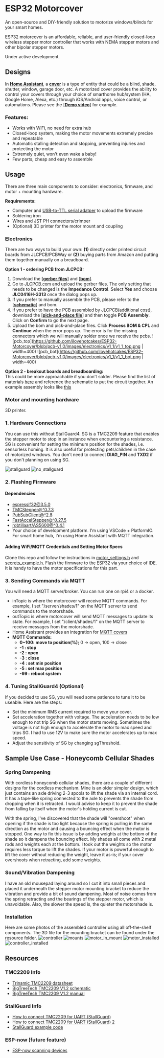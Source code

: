 # ESP32 Motorcover
An open-source and DIY-friendly solution to motorize windows/blinds for your smart homes.

ESP32 motorcover is an affordable, reliable, and user-friendly closed-loop wireless stepper motor controller that works with NEMA stepper motors and other bipolar stepper motors.

Under active development.


## Designs
In [**Home Assistant**](https://www.home-assistant.io/), a [**cover**](https://www.home-assistant.io/integrations/cover/) is a type of entity that could be a blind, shade, shutter, window, garage door, etc. A motorized cover provides the ability to control your covers through your choice of smarthome hub/system (HA, Google Home, Alexa, etc.) through iOS/Android apps, voice control, or automations. Please see the [[**Demo video**](https://user-images.githubusercontent.com/52260129/211658800-c67d9bb7-6f65-4ab0-a19c-eaa4f9b99e2e.mp4)] for example.

### **Features:**
* Works with WiFi, no need for extra hub
* Closed-loop system, making the motor movements extremely precise and repeatable
* Automatic stalling detection and stopping, preventing injuries and protecting the motor
* Extremely quiet, won't even wake a baby!
* Few parts, cheap and easy to assemble


## Usage
There are three main components to consider: electronics, firmware, and motor + mounting hardware.

**Requirements:**
* Computer and [USB-to-TTL serial adatper](https://github.com/ilovehotcakes/ESP32-Motorcover/blob/pcb-v1.0/electronics/v1_1/BOM_ESP32-Motorcover_2024-03-27.csv) to upload the firmware
* Soldering iron
* Wires and JST PH connectors/crimper
* (Optional) 3D printer for the motor mount and coupling

### Electronics
There are two ways to build your own: **(1)** directly order printed circuit boards from JLCPCB/PCBWay or **(2)** buying parts from Amazon and putting them together manually on a breadboard.

**Option 1 - ordering PCB from JLCPCB:**
1. Download the [[**gerber files**](https://github.com/ilovehotcakes/ESP32-Motorcover/blob/pcb-v1.0/electronics/v1_1/Gerber_ESP32-Motorcover_PCB_ESP32-Motorcover_2024-03-27.zip)] and [[**bom**](https://github.com/ilovehotcakes/ESP32-Motorcover/blob/pcb-v1.0/electronics/v1_1/BOM_ESP32-Motorcover_2024-03-27.csv)].
2. Go to [JLCPCB.com](https://jlcpcb.com/) and upload the gerber files. The only setting that needs to be changed is the **Impedance Control**. Select **Yes** and choose **JLC0416H-3313** once the dialog pops up.
3. If you prefer to manually assemble the PCB, please refer to the [[**schematic**](https://github.com/ilovehotcakes/ESP32-Motorcover/blob/pcb-v1.0/electronics/v1_1/Schematic_ESP32-Motorcover_2024-03-27.png)] and bom.
4. If you prefer to have the PCB assembled by JLCPCB(additional cost), download the [[**pick-and-place file**](https://github.com/ilovehotcakes/ESP32-Motorcover/blob/pcb-v1.0/electronics/v1_1/PickAndPlace_PCB_ESP32-Motorcover_2024-03-27.csv)] and then toggle **PCB Assembly**. Click on **Confirm** to go the next page.
5. Upload the bom and pick-and-place files. Click **Process BOM & CPL** and **Continue** when the error pops up. The error is for the missing connectors which we will manually solder once we receive the pcbs.
![pcb_top](https://github.com/ilovehotcakes/ESP32-Motorcover/blob/pcb-v1.0/images/electronics/v1_1/v1_1_top.png | width=400)
![pcb_bot](https://github.com/ilovehotcakes/ESP32-Motorcover/blob/pcb-v1.0/images/electronics/v1_1/v1_1_bot.png | width=400)


**Option 2 - breakout boards and breadboarding:**</br>
This could be more approachable if you don't solder. Please find the list of materials [here](https://github.com/ilovehotcakes/ESP32-Motorcover/blob/pcb-v1.0/electronics/prototype/bom.csv) and reference the schematic to put the circuit together. An example assembly looks like [this](https://github.com/ilovehotcakes/ESP32-Motorcover/blob/pcb-v1.0/images/electronics/prototype/assembled_controller.jpg)


### Motor and mounting hardware
3D printer.

### 1. Hardware Connections
You can use this without StallGuard4. SG is a TMC2209 feature that enables the stepper motor to stop in an instance
when encountering a resistance. SG is convenient for setting the minimum position for the shades, i.e. sensorless
homing. It is also useful for protecting pets/children in the case of motorized windows. You don't need to connect
**DIAG_PIN** and **TXD2** if you don't planning on using SG.

![stallguard](images/esp32_motorcover_stallguard.png)
![no_stallguard](images/esp32_motorcover.png)
### 2. Flashing Firmware
#### Dependencies
* espressif32@3.5.0
* [TMCStepper@^0.7.3](https://github.com/teemuatlut/TMCStepper)
* [PubSubClient@^2.8](https://github.com/knolleary/pubsubclient)
* [FastAccelStepper@^0.27.5](https://github.com/gin66/FastAccelStepper)
* [robtillaart/AS5600@^0.4.1](https://github.com/RobTillaart/AS5600)
* Your choice of development platform. I'm using VSCode + PlatformIO. For smart home hub, I'm using Home Assistant with MQTT integration.

#### Adding WiFi/MQTT Credentials and Setting Motor Specs
Clone this repo and follow the instructions in [motor_settings.h](include/motor_settings.h) and [secrets_example.h](include/secret_example.h). Flash the firmware to the ESP32 via your choice of IDE. It is handy to have the motor specifications for this part.

### 3. Sending Commands via MQTT
You will need a MQTT server/broker. You can run one on rpi4 or a docker.
* inTopic is where the motorcover will receive MQTT commands. For example, I set "/server/shades/1" on the MQTT server to send commands to the motorshade.
* outTopic is where motorcover will send MQTT messages to update its state. For example, I set "/client/shades/1" on the MQTT server to receive messages from the motorshade.
* Home Assistant provides an integration for [MQTT covers](https://www.home-assistant.io/integrations/cover.mqtt/)
* **MQTT Commands:**
    * **0~100: move to position(%);** 0 -> open, 100 -> close
    *  **-1  : stop**
    *  **-2  : open**
    *  **-3  : close**
    *  **-4  : set min position**
    *  **-5  : set max position**
    *  **-99 : reboot system**

### 4. Tuning StallGuard4 (Optional)
If you decided to use SG, you will need some patience to tune it to be useable. Here are the steps:
* Set the minimum RMS current required to move your cover.
* Set acceleration together with voltage. The acceleration needs to be low enough to not trip SG when the motor starts
moving. Sometimes the voltage is not high enough to accelerate the motor to max speed and trips SG. I had to use 12V
to make sure the motor accelerates up to max speed.
* Adjust the sensitivity of SG by changing sgThreshold.

## Sample Use Case - Honeycomb Cellular Shades
### Spring Dampening
With cordless honeycomb cellular shades, there are a couple of different designs for the cordless mechanism. Mine is an
older simpler design, which just contains an axle driving 2-3 spools to lift the shade via an internal cord. It has a
tape-like spring connected to the axle to prevents the shade from dropping when it is retracted. I would advise to keep
it to prevent the shade from falling by itself when the motor's holding current is cut.

With the spring, I've discovered that the shade will "overshoot" when opening if the shade is too light because the
spring is pulling in the same direction as the motor and causing a bouncing effect when the motor is stopped. One way
to fix this issue is by adding weights at the bottom of the shade so it dampens the bouncing effect. My shades all come
with 2 metal rods and weights each at the bottom. I took out the weights so the motor requires less torque to lift the
shades. If your motor is powerful enough to lift the cover without reducing the weight, leave it as-is; if your cover
overshoots when retracting, add some weights.

### Sound/Vibration Dampening
I have an old mousepad laying around so I cut it into small pieces and placed it underneath the stepper motor mounting
bracket to reduce the vibration and provide a bit of sound dampening. Most of noise comes from the spring retracting
and the bearings of the stepper motor, which is unavoidable. Also, the slower the speed is, the quieter the motorshade
is.

### Installation
Here are some photos of the assembled controller using all off-the-shelf components. The 3D file for the mounting bracket can be found under the resource folder.
![controller](images/assembled_controller.jpg)
![mounts](images/mounts.jpg)
![motor_in_mount](images/motor_in_mount.jpg)
![motor_installed](images/motor_installed.jpg)
![controller_installed](images/controller_installed.jpg)

## Resources
### TMC2209 Info
* [Trinamic TMC2209 datasheet](https://www.trinamic.com/fileadmin/assets/Products/ICs_Documents/TMC2209_Datasheet_V103.pdf)
* [BigTreeTech TMC2209 V1.2 schematic](https://github.com/bigtreetech/BIGTREETECH-TMC2209-V1.2/blob/master/Schematic/TMC2209-V1.2.pdf)
* [BigTreeTech TMC2209 V1.2 manual](https://github.com/bigtreetech/BIGTREETECH-TMC2209-V1.2/blob/master/manual/TMC2209-V1.2-manual.pdf)
### StallGuard Info
* [How to connect TMC2209 for UART (StallGuard)](https://forum.arduino.cc/t/using-a-tmc2209-silent-stepper-motor-driver-with-an-arduino/666992/14)
* [How to connect TMC2209 for UART (StallGuard) 2](https://forum.arduino.cc/t/tmcstepper-arduino-tmc2209/956036/9)
* [StallGuard example code](https://gist.github.com/metalinspired/dcfe07ed0b9f42870eb54dcf8e29c126)
### ESP-now (future feature)
* [ESP-now scanning devices](https://circuitcellar.com/research-design-hub/design-solutions/using-esp-now-protocol-part-1/)
